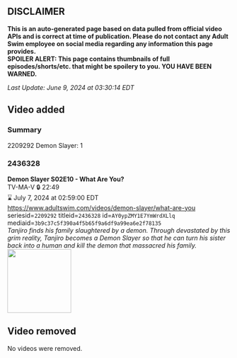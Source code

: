 ## DISCLAIMER
**This is an auto-generated page based on data pulled from official video APIs and is correct at time of publication. Please do not contact any Adult Swim employee on social media regarding any information this page provides.**  
**SPOILER ALERT: This page contains thumbnails of full episodes/shorts/etc. that might be spoilery to you. YOU HAVE BEEN WARNED.**  

_Last Update: June 9, 2024 at 03:30:14 EDT_
## Video added
### Summary
2209292 Demon Slayer: 1  
### 2436328
**Demon Slayer S02E10 - What Are You?**  
TV-MA-V 🔒 22:49  
⌛ July 7, 2024 at 02:59:00 EDT  
https://www.adultswim.com/videos/demon-slayer/what-are-you  
seriesid=`2209292` titleid=`2436328` id=`AY0ypZMY1E7YmWrdXLlq` mediaid=`3b9c37c5f390a4f5b65f9a6df9a99ea6e2f78135`  
_Tanjiro finds his family slaughtered by a demon. Through devastated by this grim reality, Tanjiro becomes a Demon Slayer so that he can turn his sister back into a human and kill the demon that massacred his family._  
<a href="https://media.cdn.adultswim.com/uploads/20240131/thumbnails/2_241311038344-image4.png"><img src="https://media.cdn.adultswim.com/uploads/20240131/thumbnails/2_241311038344-image4.png" height="144px" /></a>
## Video removed
No videos were removed.  
